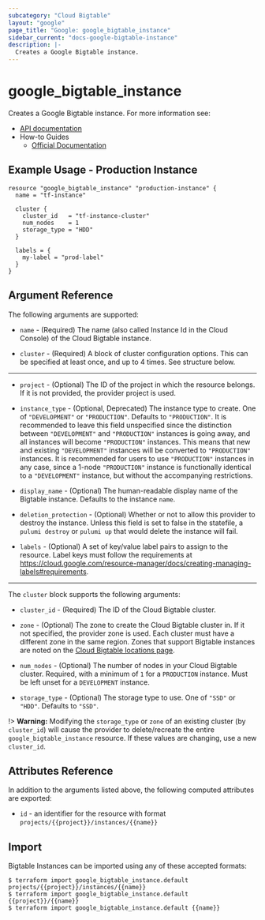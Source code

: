 ```yaml
---
subcategory: "Cloud Bigtable"
layout: "google"
page_title: "Google: google_bigtable_instance"
sidebar_current: "docs-google-bigtable-instance"
description: |-
  Creates a Google Bigtable instance.
---
```


# google_bigtable_instance

Creates a Google Bigtable instance. For more information see:

* [API documentation](https://cloud.google.com/bigtable/docs/reference/admin/rest/v2/projects.instances.clusters)
* How-to Guides
    * [Official Documentation](https://cloud.google.com/bigtable/docs)


## Example Usage - Production Instance

```hcl
resource "google_bigtable_instance" "production-instance" {
  name = "tf-instance"

  cluster {
    cluster_id   = "tf-instance-cluster"
    num_nodes    = 1
    storage_type = "HDD"
  }

  labels = {
    my-label = "prod-label"
  }
}
```


## Argument Reference

The following arguments are supported:

* `name` - (Required) The name (also called Instance Id in the Cloud Console) of the Cloud Bigtable instance.

* `cluster` - (Required) A block of cluster configuration options. This can be specified at least once, and up to 4 times.
See structure below.

-----

* `project` - (Optional) The ID of the project in which the resource belongs. If it
    is not provided, the provider project is used.

* `instance_type` - (Optional, Deprecated) The instance type to create. One of `"DEVELOPMENT"` or `"PRODUCTION"`. Defaults to `"PRODUCTION"`.
    It is recommended to leave this field unspecified since the distinction between `"DEVELOPMENT"` and `"PRODUCTION"` instances is going away,
    and all instances will become `"PRODUCTION"` instances. This means that new and existing `"DEVELOPMENT"` instances will be converted to
    `"PRODUCTION"` instances. It is recommended for users to use `"PRODUCTION"` instances in any case, since a 1-node `"PRODUCTION"` instance
    is functionally identical to a `"DEVELOPMENT"` instance, but without the accompanying restrictions.

* `display_name` - (Optional) The human-readable display name of the Bigtable instance. Defaults to the instance `name`.

* `deletion_protection` - (Optional) Whether or not to allow this provider to destroy the instance. Unless this field is set to false
in the statefile, a `pulumi destroy` or `pulumi up` that would delete the instance will fail.

* `labels` - (Optional) A set of key/value label pairs to assign to the resource. Label keys must follow the requirements at https://cloud.google.com/resource-manager/docs/creating-managing-labels#requirements.


-----

The `cluster` block supports the following arguments:

* `cluster_id` - (Required) The ID of the Cloud Bigtable cluster.

* `zone` - (Optional) The zone to create the Cloud Bigtable cluster in. If it not
specified, the provider zone is used. Each cluster must have a different zone in the same region. Zones that support
Bigtable instances are noted on the [Cloud Bigtable locations page](https://cloud.google.com/bigtable/docs/locations).

* `num_nodes` - (Optional) The number of nodes in your Cloud Bigtable cluster.
Required, with a minimum of `1` for a `PRODUCTION` instance. Must be left unset
for a `DEVELOPMENT` instance.

* `storage_type` - (Optional) The storage type to use. One of `"SSD"` or
`"HDD"`. Defaults to `"SSD"`.

!> **Warning:** Modifying the `storage_type` or `zone` of an existing cluster (by
`cluster_id`) will cause the provider to delete/recreate the entire
`google_bigtable_instance` resource. If these values are changing, use a new
`cluster_id`.

## Attributes Reference

In addition to the arguments listed above, the following computed attributes are exported:

* `id` - an identifier for the resource with format `projects/{{project}}/instances/{{name}}`

## Import

Bigtable Instances can be imported using any of these accepted formats:

```
$ terraform import google_bigtable_instance.default projects/{{project}}/instances/{{name}}
$ terraform import google_bigtable_instance.default {{project}}/{{name}}
$ terraform import google_bigtable_instance.default {{name}}
```
